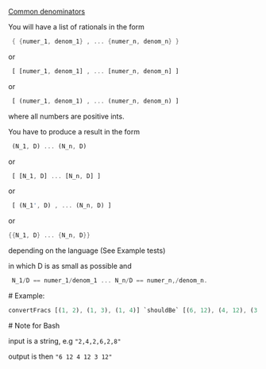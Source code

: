[Common denominators](https://www.codewars.com/kata/54d7660d2daf68c619000d95)

You will have a list of rationals in the form 

```rust
 { {numer_1, denom_1} , ... {numer_n, denom_n} }
```

or

```rust
 [ [numer_1, denom_1] , ... [numer_n, denom_n] ]
```

or

```rust
 [ (numer_1, denom_1) , ... (numer_n, denom_n) ]
```

where all numbers are positive ints.

You have to produce a result in the form 

```rust
 (N_1, D) ... (N_n, D)
```

or

```rust
 [ [N_1, D] ... [N_n, D] ]
```

or

```rust
 [ (N_1', D) , ... (N_n, D) ]
```

or

```rust
{{N_1, D} ... {N_n, D}}
```

depending on the language (See Example tests)

in which D is as small as possible and 

```rust
 N_1/D == numer_1/denom_1 ... N_n/D == numer_n,/denom_n.
```

\# Example: 

```rust
convertFracs [(1, 2), (1, 3), (1, 4)] `shouldBe` [(6, 12), (4, 12), (3, 12)]
```

\# Note for Bash

input is a string, e.g `"2,4,2,6,2,8"`

output is then  `"6 12 4 12 3 12"`